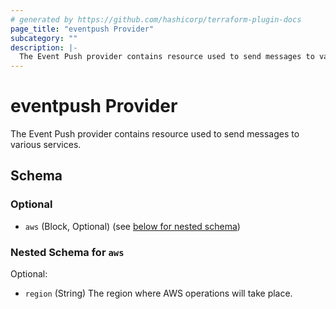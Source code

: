 ```yaml
---
# generated by https://github.com/hashicorp/terraform-plugin-docs
page_title: "eventpush Provider"
subcategory: ""
description: |-
  The Event Push provider contains resource used to send messages to various services.
---
```


# eventpush Provider

The Event Push provider contains resource used to send messages to various services.



<!-- schema generated by tfplugindocs -->
## Schema

### Optional

- `aws` (Block, Optional) (see [below for nested schema](#nestedblock--aws))

<a id="nestedblock--aws"></a>
### Nested Schema for `aws`

Optional:

- `region` (String) The region where AWS operations will take place.
